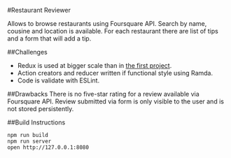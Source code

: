#Restaurant Reviewer

Allows to browse restaurants using Foursquare API. Search by name, cousine and
location is available. For each restaurant there are list of tips and a form
that will add a tip.

##Challenges

* Redux is used at bigger scale than in
[the first project](https://github.com/growtofill/nd802p1-meet-up-event-planner).
* Action creators and reducer written if functional style using Ramda.
* Code is validate with ESLint.

##Drawbacks
There is no five-star rating for a review available via Foursquare API. Review
submitted via form is only visible to the user and is not stored persistently.

##Build Instructions
```
npm run build
npm run server
open http://127.0.0.1:8080
